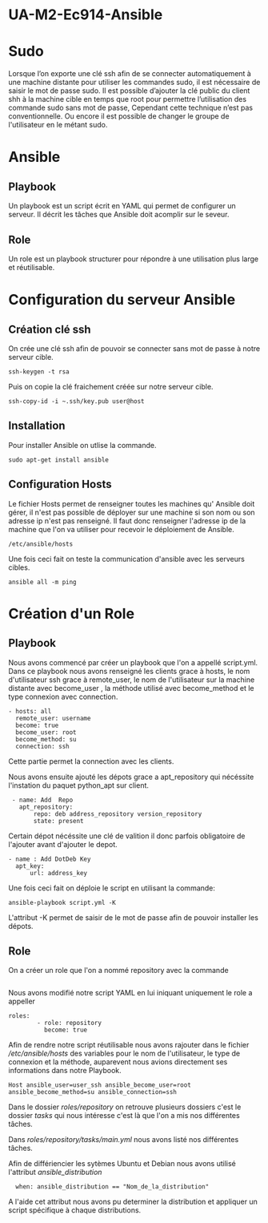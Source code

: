 # UA-M2-Ec914-Ansible

# Sudo

Lorsque l’on exporte une clé ssh afin de se connecter automatiquement à une machine distante pour utiliser les commandes sudo, il est nécessaire de saisir le mot de passe sudo. Il est possible d’ajouter la clé public du client shh à la machine cible en temps que root pour permettre l’utilisation des commande sudo sans  mot de passe, Cependant cette technique n’est pas conventionnelle.
Ou encore il est possible de changer le groupe de l'utilisateur en le métant sudo.

# Ansible

## Playbook

Un playbook est un script écrit en YAML qui permet de configurer un serveur.
Il décrit les tâches que Ansible doit acomplir sur le seveur.

## Role

Un role est un playbook structurer pour répondre à une utilisation plus large et réutilisable.

# Configuration du serveur Ansible

## Création clé ssh

On crée une clé ssh afin de pouvoir se connecter sans mot de passe à notre serveur cible.

```
ssh-keygen -t rsa
```

Puis on copie la clé fraichement créée sur notre serveur cible.

```
ssh-copy-id -i ~.ssh/key.pub user@host
```

## Installation

Pour installer Ansible on utlise la commande.
```
sudo apt-get install ansible
```

## Configuration Hosts
Le fichier Hosts permet de renseigner toutes les machines  qu' Ansible doit gérer, il n'est pas possible de déployer sur une machine si son nom ou son adresse ip n'est pas renseigné.
Il faut donc renseigner l'adresse ip de la machine que l'on va utiliser pour recevoir le déploiement de Ansible.

```
/etc/ansible/hosts
```

Une fois ceci fait on teste la communication d'ansible  avec les serveurs cibles.
```
ansible all -m ping
```

# Création d'un Role

## Playbook

Nous avons commencé par créer un playbook que l'on a appellé script.yml.
Dans ce playbook nous avons renseigné les clients grace à hosts, le nom d'utilisateur ssh grace à remote_user, le nom de l'utilisateur sur la machine distante avec become_user , la méthode utilisé avec become_method et le type connexion avec connection.
```
- hosts: all
  remote_user: username
  become: true
  become_user: root
  become_method: su
  connection: ssh
```
Cette partie permet la connection avec les clients.

Nous avons ensuite ajouté les dépots grace a apt_repository qui nécéssite l'instation du paquet python_apt sur client.
```
 - name: Add  Repo
   apt_repository:
       repo: deb address_repository version_repository
       state: present
```

Certain dépot nécéssite une clé de valition il donc parfois obligatoire de l'ajouter avant d'ajouter le depot.
```
- name : Add DotDeb Key
  apt_key:
      url: address_key
```

Une fois ceci fait on déploie le script en utilisant la commande:
```
ansible-playbook script.yml -K
```
L'attribut -K permet de saisir de le mot de passe afin de pouvoir installer les dépots.


## Role

On a créer un role que l'on a nommé repository avec la commande
```ansible-galaxy init -p roles/nom_du_role
```

Nous avons modifié notre script YAML en lui iniquant uniquement le role a appeller
```
roles:
        - role: repository
          become: true
```

Afin de rendre notre script réutilisable nous avons rajouter dans le fichier */etc/ansible/hosts* des variables pour le nom de l'utilisateur, le type de connexion et la méthode, auparevent nous avions directement ses informations dans notre Playbook.
```
Host ansible_user=user_ssh ansible_become_user=root  ansible_become_method=su ansible_connection=ssh

```
Dans le dossier *roles/repository* on retrouve plusieurs dossiers c'est le dossier *tasks* qui nous intéresse c'est là que l'on a mis nos différentes tâches.

Dans *roles/repository/tasks/main.yml* nous avons listé nos différentes tâches.

Afin de différiencier les sytèmes Ubuntu et Debian nous avons utilisé l'attribut *ansible_distribution*
```
  when: ansible_distribution == "Nom_de_la_distribution"

```

A l'aide cet attribut nous avons pu determiner la distribution et appliquer un script spécifique à chaque distributions.
